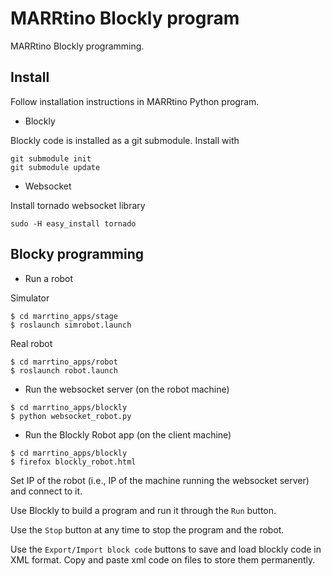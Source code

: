# MARRtino Blockly program #

MARRtino Blockly programming.

## Install ##

Follow installation instructions in MARRtino Python program.

* Blockly

Blockly code is installed as a git submodule. Install with

```
git submodule init
git submodule update

```

* Websocket 

Install tornado websocket library

```
sudo -H easy_install tornado
```


## Blocky programming ##


* Run a robot

Simulator

```
$ cd marrtino_apps/stage
$ roslaunch simrobot.launch 
```

Real robot

```
$ cd marrtino_apps/robot
$ roslaunch robot.launch 
```



* Run the websocket server (on the robot machine)

```
$ cd marrtino_apps/blockly
$ python websocket_robot.py
```

* Run the Blockly Robot app (on the client machine)

```
$ cd marrtino_apps/blockly
$ firefox blockly_robot.html
```

Set IP of the robot (i.e., IP of the machine running the websocket server) and connect to it.

Use Blockly to build a program and run it through the ```Run``` button.

Use the ```Stop``` button at any time to stop the program and the robot.

Use the ```Export/Import block code``` buttons to save and load blockly code in XML format. Copy and paste xml code on files to store them permanently.




